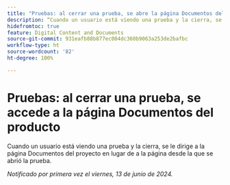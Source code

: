 ```yaml
---
title: "Pruebas: al cerrar una prueba, se abre la página Documentos del producto"
description: “Cuando un usuario está viendo una prueba y la cierra, se le dirige a la página de Documentos del proyecto en lugar de a la página desde la que se abrió la prueba”.
hidefromtoc: true
feature: Digital Content and Documents
source-git-commit: 931eafb88b877ec004dc360b9063a253de2bafbc
workflow-type: ht
source-wordcount: '82'
ht-degree: 100%

---
```



# Pruebas: al cerrar una prueba, se accede a la página Documentos del producto

Cuando un usuario está viendo una prueba y la cierra, se le dirige a la página Documentos del proyecto en lugar de a la página desde la que se abrió la prueba.

_Notificado por primera vez el viernes, 13 de junio de 2024._
